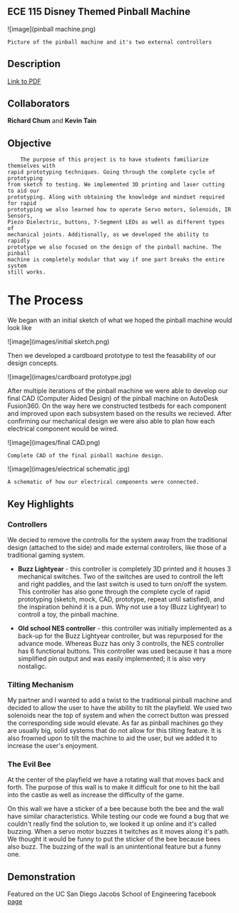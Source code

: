 ## ECE 115 Disney Themed Pinball Machine
![image](pinball machine.png)
```
Picture of the pinball machine and it's two external controllers
```



## Description
[Link to PDF](https://drawsome1.github.io/Pinball_Machine/PinballProjectDescription.pdf)



## Collaborators
**Richard Chum** and **Kevin Tain**



## Objective
```
	The purpose of this project is to have students familiarize themselves with
rapid prototyping techniques. Going through the complete cycle of prototyping
from sketch to testing. We implemented 3D printing and laser cutting to aid our
prototyping. Along with obtaining the knowledge and mindset required for rapid
prototyping we also learned how to operate Servo motors, Solenoids, IR Sensors,
Piezo Dielectric, buttons, 7-Segment LEDs as well as different types of
mechanical joints. Additionally, as we developed the ability to rapidly
prototype we also focused on the design of the pinball machine. The pinball
machine is completely modular that way if one part breaks the entire system
still works. 
```


# The Process
We began with an initial sketch of what we hoped the pinball machine would look
like

![image](images/initial sketch.png)

Then we developed a cardboard prototype to test the feasability of our design
concepts.

![image](images/cardboard prototype.jpg)

After multiple iterations of the pinball machine we were able to develop our
final CAD (Computer Aided Design) of the pinball machine on AutoDesk Fusion360. 
On the way here we constructed testbeds for each component and improved upon 
each subsystem based on the results we recieved. After confirming our mechanical
design we were also able to plan how each electrical component would be wired.



![image](images/final CAD.png)
```
Complete CAD of the final pinball machine design.
```


![image](images/electrical schematic.jpg)
```
A schematic of how our electrical components were connected.
```

## Key Highlights
### Controllers
We decied to remove the controlls for the system away from the traditional
design (attached to the side) and made external controllers, like those of a
traditional gaming system.

* **Buzz Lightyear** - this controller is completely 3D printed and it houses 3
mechanical switches. Two of the switches are used to controll the left and right
paddles, and the last switch is used to turn on/off the system. This controller
has also gone through the complete cycle of rapid prototyping (sketch, mock,
CAD, prototype, repeat until satisfied), and the inspiration behind it is a pun.
Why not use a toy (Buzz Lightyear) to controll a toy, the pinball machine.

* **Old school NES controller** - this controller was initially implemented as a
back-up for the Buzz Lightyear controller, but was repurposed for the advance
mode. Whereas Buzz has only 3 controlls, the NES controller has 6 functional
buttons. This controller was used because it has a more simplified pin output
and was easily implemented; it is also very nostaligc.

### Tilting Mechanism
My partner and I wanted to add a twist to the traditional pinball machine and
decided to allow the user to have the ability to tilt the playfield. We used two
solenoids near the top of system and when the correct button was pressed the
corresponding side would elevate. As far as pinball machines go they are usually
big, solid systems that do not allow for this tilting feature. It is also
frowned upon to tilt the machine to aid the user, but we added it to increase the
user's enjoyment.

### The Evil Bee
At the center of the playfield we have a rotating wall that moves back and
forth. The purpose of this wall is to make it difficult for one to hit the ball
into the castle as well as increase the difficulty of the game.

On this wall we have a sticker of a bee because both the bee and the wall
have similar characteristics. While testing our code we found a bug that we
couldn't really find the solution to, we looked it up online and it's called
buzzing. When a servo motor buzzes it twitches as it moves along it's path. We
thought it would be funny to put the sticker of the bee because bees also buzz.
The buzzing of the wall is an unintentional feature but a funny one. 



## Demonstration
Featured on the UC San Diego Jacobs School of Engineering facebook
[page](https://www.facebook.com/UCSDJacobs/videos/1871319012945983/?hc_ref=ARQQSLmA04NzVPTCKfCl5n2k9ugZ0_jZ3dPsM6AnxsxH5FgvtV2L48_Urjg)




